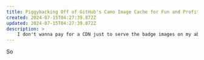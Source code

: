 ```yaml
---
title: Piggybacking Off of GitHub's Camo Image Cache for Fun and Profit
created: 2024-07-15T04:27:39.872Z
updated: 2024-07-15T04:27:39.872Z
description: >
    I don't wanna pay for a CDN just to serve the badge images on my about page on this website. But if my about page is statically generated from my GitHub profile readme, then why not just piggyback off of their Camo CDN cache?
---
```


So